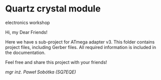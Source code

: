 # Quartz crystal module
electronics workshop

Hi, my Dear Friends!

Here we have s sub-project for ATmega adapter v3. This folder contains project files, including Gerber files. All required information is included in the documentation.

Feel free and share this project with your friends!

_mgr inż. Paweł Sobótka (SQ7EQE)_
